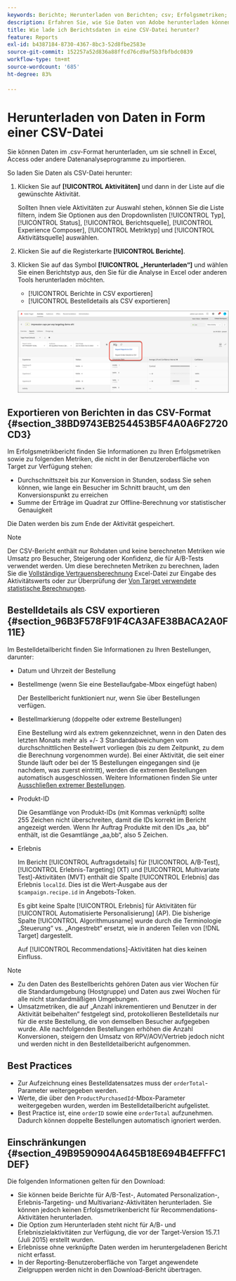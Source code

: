 ```yaml
---
keywords: Berichte; Herunterladen von Berichten; csv; Erfolgsmetriken; Bestelldetails
description: Erfahren Sie, wie Sie Daten von Adobe herunterladen können. [!DNL Target] Aktivitäten im CVS-Format zum schnellen Import in Excel, Access oder andere Datenanalyseprogramme.
title: Wie lade ich Berichtsdaten in eine CSV-Datei herunter?
feature: Reports
exl-id: b4387184-8730-4367-8bc3-52d8fbe2583e
source-git-commit: 152257a52d836a88ffcd76cd9af5b3fbfbdc0839
workflow-type: tm+mt
source-wordcount: '685'
ht-degree: 83%

---
```


# Herunterladen von Daten in Form einer CSV-Datei

Sie können Daten im .csv-Format herunterladen, um sie schnell in Excel, Access oder andere Datenanalyseprogramme zu importieren.

So laden Sie Daten als CSV-Datei herunter:

1. Klicken Sie auf **[!UICONTROL Aktivitäten]** und dann in der Liste auf die gewünschte Aktivität.

   Sollten Ihnen viele Aktivitäten zur Auswahl stehen, können Sie die Liste filtern, indem Sie Optionen aus den Dropdownlisten [!UICONTROL Typ], [!UICONTROL Status], [!UICONTROL Berichtsquelle], [!UICONTROL Experience Composer], [!UICONTROL Metriktyp] und [!UICONTROL Aktivitätsquelle] auswählen.

1. Klicken Sie auf die Registerkarte **[!UICONTROL Berichte]**.
1. Klicken Sie auf das Symbol **[!UICONTROL „Herunterladen“]** und wählen Sie einen Berichtstyp aus, den Sie für die Analyse in Excel oder anderen Tools herunterladen möchten.

   * [!UICONTROL Berichte in CSV exportieren]
   * [!UICONTROL Bestelldetails als CSV exportieren]

   ![Download-Optionen](/help/main/c-reports/assets/download-options.png)

## Exportieren von Berichten in das CSV-Format {#section_38BD9743EB254453B5F4A0A6F2720CD3}

Im Erfolgsmetrikbericht finden Sie Informationen zu Ihren Erfolgsmetriken sowie zu folgenden Metriken, die nicht in der Benutzeroberfläche von Target zur Verfügung stehen:

* Durchschnittszeit bis zur Konversion in Stunden, sodass Sie sehen können, wie lange ein Besucher im Schnitt braucht, um den Konversionspunkt zu erreichen
* Summe der Erträge im Quadrat zur Offline-Berechnung vor statistischer Genauigkeit

Die Daten werden bis zum Ende der Aktivität gespeichert.

>[!NOTE]
>
>Der CSV-Bericht enthält nur Rohdaten und keine berechneten Metriken wie Umsatz pro Besucher, Steigerung oder Konfidenz, die für A/B-Tests verwendet werden. Um diese berechneten Metriken zu berechnen, laden Sie die [Vollständige Vertrauensberechnung](/help/main/assets/complete_confidence_calculator.xlsx) Excel-Datei zur Eingabe des Aktivitätswerts oder zur Überprüfung der [Von Target verwendete statistische Berechnungen](/help/main/assets/statistical-calculations.pdf).

## Bestelldetails als CSV exportieren {#section_96B3F578F91F4CA3AFE38BACA2A0F11E}

Im Bestelldetailbericht finden Sie Informationen zu Ihren Bestellungen, darunter:

* Datum und Uhrzeit der Bestellung
* Bestellmenge (wenn Sie eine Bestellaufgabe-Mbox eingefügt haben)

   Der Bestellbericht funktioniert nur, wenn Sie über Bestellungen verfügen.

* Bestellmarkierung (doppelte oder extreme Bestellungen)

   Eine Bestellung wird als extrem gekennzeichnet, wenn in den Daten des letzten Monats mehr als +/- 3 Standardabweichungen vom durchschnittlichen Bestellwert vorliegen (bis zu dem Zeitpunkt, zu dem die Berechnung vorgenommen wurde). Bei einer Aktivität, die seit einer Stunde läuft oder bei der 15 Bestellungen eingegangen sind (je nachdem, was zuerst eintritt), werden die extremen Bestellungen automatisch ausgeschlossen. Weitere Informationen finden Sie unter [Ausschließen extremer Bestellungen](/help/main/c-reports/c-report-settings/excluding-extreme-orders.md#task_2AE7743FFCDD466DAEEB720BE5F33DAA).

* Produkt-ID

   Die Gesamtlänge von Produkt-IDs (mit Kommas verknüpft) sollte 255 Zeichen nicht überschreiten, damit die IDs korrekt im Bericht angezeigt werden. Wenn Ihr Auftrag Produkte mit den IDs „aa, bb“ enthält, ist die Gesamtlänge „aa,bb“, also 5 Zeichen.

* Erlebnis

   Im Bericht [!UICONTROL Auftragsdetails] für [!UICONTROL A/B-Test], [!UICONTROL Erlebnis-Targeting] (XT) und [!UICONTROL Multivariate Test]-Aktivitäten (MVT) enthält die Spalte [!UICONTROL Erlebnis] das Erlebnis `localId`. Dies ist die Wert-Ausgabe aus der `$campaign.recipe.id` in Angebots-Token.

   Es gibt keine Spalte [!UICONTROL Erlebnis] für Aktivitäten für [!UICONTROL Automatisierte Personalisierung] (AP). Die bisherige Spalte [!UICONTROL Algorithmusname] wurde durch die Terminologie „Steuerung“ vs. „Angestrebt“ ersetzt, wie in anderen Teilen von [!DNL Target] dargestellt.

   Auf [!UICONTROL Recommendations]-Aktivitäten hat dies keinen Einfluss.

>[!NOTE]
>
>* Zu den Daten des Bestellberichts gehören Daten aus vier Wochen für die Standardumgebung (Hostgruppe) und Daten aus zwei Wochen für alle nicht standardmäßigen Umgebungen.
>* Umsatzmetriken, die auf „Anzahl inkrementieren und Benutzer in der Aktivität beibehalten“ festgelegt sind, protokollieren Bestelldetails nur für die erste Bestellung, die von demselben Besucher aufgegeben wurde. Alle nachfolgenden Bestellungen erhöhen die Anzahl Konversionen, steigern den Umsatz von RPV/AOV/Vertrieb jedoch nicht und werden nicht in den Bestelldetailbericht aufgenommen.


## Best Practices

* Zur Aufzeichnung eines Bestelldatensatzes muss der `orderTotal`-Parameter weitergegeben werden.
* Werte, die über den `ProductPurchasedId`-Mbox-Parameter weitergegeben wurden, werden im Bestelldetailbericht aufgelistet.
* Best Practice ist, eine `orderID` sowie eine `orderTotal` aufzunehmen. Dadurch können doppelte Bestellungen automatisch ignoriert werden.

## Einschränkungen  {#section_49B9590904A645B18E694B4EFFFC1DEF}

Die folgenden Informationen gelten für den Download:

* Sie können beide Berichte für A/B-Test-, Automated Personalization-, Erlebnis-Targeting- und Multivarianz-Aktivitäten herunterladen. Sie können jedoch keinen Erfolgsmetrikenbericht für Recommendations-Aktivitäten herunterladen.
* Die Option zum Herunterladen steht nicht für A/B- und Erlebniszielaktivitäten zur Verfügung, die vor der Target-Version 15.7.1 (Juli 2015) erstellt wurden.
* Erlebnisse ohne verknüpfte Daten werden im heruntergeladenen Bericht nicht erfasst.
* In der Reporting-Benutzeroberfläche von Target angewendete Zielgruppen werden nicht in den Download-Bericht übertragen.
